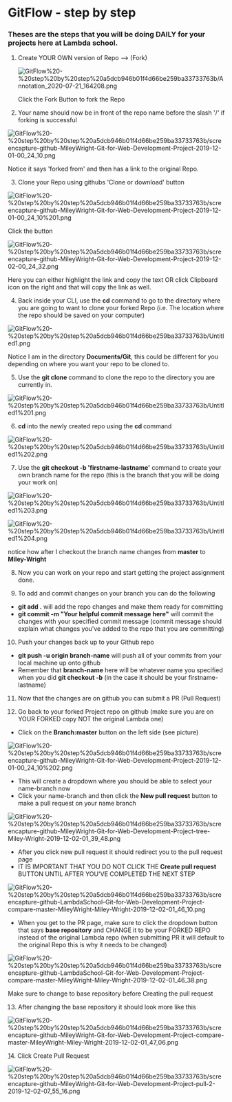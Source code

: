# GitFlow - step by step

### Theses are the steps that you will be doing DAILY for your projects here at Lambda school.

1. Create YOUR OWN version of Repo —> (Fork)

    ![GitFlow%20-%20step%20by%20step%20a5dcb946b01f4d66be259ba33733763b/Annotation_2020-07-21_164208.png](GitFlow%20-%20step%20by%20step%20a5dcb946b01f4d66be259ba33733763b/Annotation_2020-07-21_164208.png)

    Click the Fork Button to fork the Repo

2. Your name should now be in front of the repo name before the slash '/' if forking is successful

![GitFlow%20-%20step%20by%20step%20a5dcb946b01f4d66be259ba33733763b/screencapture-github-MileyWright-Git-for-Web-Development-Project-2019-12-01-00_24_10.png](GitFlow%20-%20step%20by%20step%20a5dcb946b01f4d66be259ba33733763b/screencapture-github-MileyWright-Git-for-Web-Development-Project-2019-12-01-00_24_10.png)

Notice it says 'forked from' and then has a link to the original Repo.

3. Clone your Repo using githubs 'Clone or download' button

![GitFlow%20-%20step%20by%20step%20a5dcb946b01f4d66be259ba33733763b/screencapture-github-MileyWright-Git-for-Web-Development-Project-2019-12-01-00_24_10%201.png](GitFlow%20-%20step%20by%20step%20a5dcb946b01f4d66be259ba33733763b/screencapture-github-MileyWright-Git-for-Web-Development-Project-2019-12-01-00_24_10%201.png)

Click the button

![GitFlow%20-%20step%20by%20step%20a5dcb946b01f4d66be259ba33733763b/screencapture-github-MileyWright-Git-for-Web-Development-Project-2019-12-02-00_24_32.png](GitFlow%20-%20step%20by%20step%20a5dcb946b01f4d66be259ba33733763b/screencapture-github-MileyWright-Git-for-Web-Development-Project-2019-12-02-00_24_32.png)

Here you can either highlight the link and copy the text OR click Clipboard icon on the right and that will copy the link as well.

4. Back inside your CLI, use the **cd** command to go to the directory where you are going to want to clone your forked Repo (i.e. The location where the repo should be saved on your computer)

![GitFlow%20-%20step%20by%20step%20a5dcb946b01f4d66be259ba33733763b/Untitled1.png](GitFlow%20-%20step%20by%20step%20a5dcb946b01f4d66be259ba33733763b/Untitled1.png)

Notice I am in the directory **Documents/Git**, this could be different for you depending on where you want your repo to be cloned to.

5. Use the **git clone <link-to-repo>** command to clone the repo to the directory you are currently in.

![GitFlow%20-%20step%20by%20step%20a5dcb946b01f4d66be259ba33733763b/Untitled1%201.png](GitFlow%20-%20step%20by%20step%20a5dcb946b01f4d66be259ba33733763b/Untitled1%201.png)

6. **cd** into the newly created repo using the **cd <repo-name>** command

![GitFlow%20-%20step%20by%20step%20a5dcb946b01f4d66be259ba33733763b/Untitled1%202.png](GitFlow%20-%20step%20by%20step%20a5dcb946b01f4d66be259ba33733763b/Untitled1%202.png)

7. Use the **git checkout -b 'firstname-lastname'** command to create your own branch name for the repo (this is the branch that you will be doing your work on)

![GitFlow%20-%20step%20by%20step%20a5dcb946b01f4d66be259ba33733763b/Untitled1%203.png](GitFlow%20-%20step%20by%20step%20a5dcb946b01f4d66be259ba33733763b/Untitled1%203.png)

![GitFlow%20-%20step%20by%20step%20a5dcb946b01f4d66be259ba33733763b/Untitled1%204.png](GitFlow%20-%20step%20by%20step%20a5dcb946b01f4d66be259ba33733763b/Untitled1%204.png)

notice how after I checkout the branch name changes from **master** to **Miley-Wright**

8. Now you can work on your repo and start getting the project assignment done.

9. To add and commit changes on your branch you can do the following

- **git add .** will add the repo changes and make them ready for committing
- **git commit -m "Your helpful commit message here"** will commit the changes with your specified commit message (commit message should explain what changes you've added to the repo that you are committing)

10. Push your changes back up to your Github repo

- **git push -u origin branch-name** will push all of your commits from your local machine up onto github
- Remember that **branch-name** here will be whatever name you specified when you did **git checkout -b** (in the case it should be your firstname-lastname)

11. Now that the changes are on github you can submit a PR (Pull Request)

12. Go back to your forked Project repo on github (make sure you are on YOUR FORKED copy NOT the original Lambda one)

- Click on the **Branch:master** button on the left side (see picture)

![GitFlow%20-%20step%20by%20step%20a5dcb946b01f4d66be259ba33733763b/screencapture-github-MileyWright-Git-for-Web-Development-Project-2019-12-01-00_24_10%202.png](GitFlow%20-%20step%20by%20step%20a5dcb946b01f4d66be259ba33733763b/screencapture-github-MileyWright-Git-for-Web-Development-Project-2019-12-01-00_24_10%202.png)

- This will create a dropdown where you should be able to select your name-branch now
- Click your name-branch and then click the **New pull request** button to make a pull request on your name branch

![GitFlow%20-%20step%20by%20step%20a5dcb946b01f4d66be259ba33733763b/screencapture-github-MileyWright-Git-for-Web-Development-Project-tree-Miley-Wright-2019-12-02-01_39_48.png](GitFlow%20-%20step%20by%20step%20a5dcb946b01f4d66be259ba33733763b/screencapture-github-MileyWright-Git-for-Web-Development-Project-tree-Miley-Wright-2019-12-02-01_39_48.png)

- After you click new pull request it should redirect you to the pull request page
- IT IS IMPORTANT THAT YOU DO NOT CLICK THE **Create pull request** BUTTON UNTIL AFTER YOU'VE COMPLETED THE NEXT STEP

![GitFlow%20-%20step%20by%20step%20a5dcb946b01f4d66be259ba33733763b/screencapture-github-LambdaSchool-Git-for-Web-Development-Project-compare-master-MileyWright-Miley-Wright-2019-12-02-01_46_10.png](GitFlow%20-%20step%20by%20step%20a5dcb946b01f4d66be259ba33733763b/screencapture-github-LambdaSchool-Git-for-Web-Development-Project-compare-master-MileyWright-Miley-Wright-2019-12-02-01_46_10.png)

- When you get to the PR page, make sure to click the dropdown button that says **base repository** and CHANGE it to be your FORKED REPO instead of the original Lambda repo (when submitting PR it will default to the original Repo this is why it needs to be changed)

![GitFlow%20-%20step%20by%20step%20a5dcb946b01f4d66be259ba33733763b/screencapture-github-LambdaSchool-Git-for-Web-Development-Project-compare-master-MileyWright-Miley-Wright-2019-12-02-01_46_38.png](GitFlow%20-%20step%20by%20step%20a5dcb946b01f4d66be259ba33733763b/screencapture-github-LambdaSchool-Git-for-Web-Development-Project-compare-master-MileyWright-Miley-Wright-2019-12-02-01_46_38.png)

Make sure to change to base repository before Creating the pull request

13. After changing the base repository it should look more like this

![GitFlow%20-%20step%20by%20step%20a5dcb946b01f4d66be259ba33733763b/screencapture-github-MileyWright-Git-for-Web-Development-Project-compare-master-MileyWright-Miley-Wright-2019-12-02-01_47_06.png](GitFlow%20-%20step%20by%20step%20a5dcb946b01f4d66be259ba33733763b/screencapture-github-MileyWright-Git-for-Web-Development-Project-compare-master-MileyWright-Miley-Wright-2019-12-02-01_47_06.png)

[1](http://15.DO)4. Click Create Pull Request

![GitFlow%20-%20step%20by%20step%20a5dcb946b01f4d66be259ba33733763b/screencapture-github-MileyWright-Git-for-Web-Development-Project-pull-2-2019-12-02-07_55_16.png](GitFlow%20-%20step%20by%20step%20a5dcb946b01f4d66be259ba33733763b/screencapture-github-MileyWright-Git-for-Web-Development-Project-pull-2-2019-12-02-07_55_16.png)